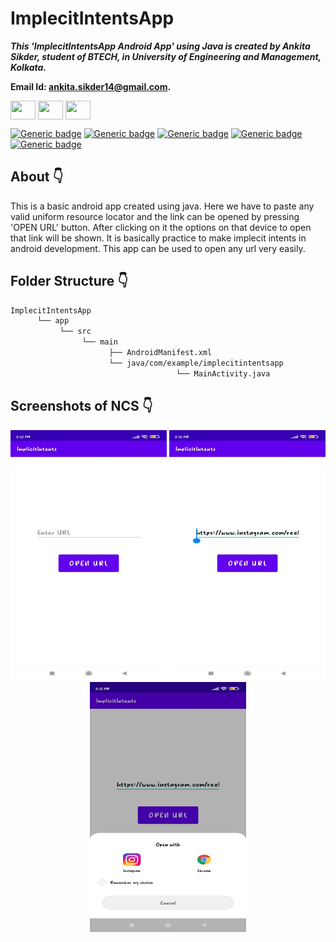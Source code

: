 # ImplecitIntentsApp

***This 'ImplecitIntentsApp Android App' using Java is created by Ankita Sikder, student of BTECH, in University of Engineering and Management, Kolkata.***

**Email Id: ankita.sikder14@gmail.com.** 

<p align="left">
<a href="https://facebook.com/ankita.sikder.104" target="blank"><img align="center" src="https://cdn.jsdelivr.net/npm/simple-icons@3.0.1/icons/facebook.svg" alt="" height="30" width="40" /></a>
<a href="https://instagram.com/ankita.sikder14" target="blank"><img align="center" src="https://cdn.jsdelivr.net/npm/simple-icons@3.0.1/icons/instagram.svg" alt="" height="30" width="40" /></a>
<a href="https://github.com/ankitasikder" target="blank"><img align="center" src="https://cdn.jsdelivr.net/npm/simple-icons@3.0.1/icons/github.svg" alt="" height="30" width="40" /></a>
</p>

[![Generic badge](https://img.shields.io/badge/java%20-programming-brightgreen)](https://shields.io/) [![Generic badge](https://img.shields.io/badge/android-app-ff69b4)](https://shields.io/) [![Generic badge](https://img.shields.io/badge/xml-UI-red)](https://shields.io/) [![Generic badge](https://img.shields.io/badge/compile%20sdk%20-v%2030-blue)](https://shields.io/) [![Generic badge](https://img.shields.io/badge/buildtool%20-v%2030.0..2-orange)](https://shields.io/)  

## About :point_down: 

<div align="justified">

This is a basic android app created using java. Here we have to paste any valid uniform resource locator and the link can be opened by pressing 'OPEN URL' button. After clicking on it the options on that device to open that link will be shown. It is basically practice to make implecit intents in android development. This app can be used to open any url very easily. 
      
</div>

## Folder Structure :point_down:
```bash
ImplecitIntentsApp
      └── app
           └── src
                └── main
                      ├── AndroidManifest.xml
                      └── java/com/example/implecitintentsapp
                                     └── MainActivity.java 
 ```             
## Screenshots of NCS :point_down: 

<div align="center">
 
<a href="pics/p1.jpeg"><img src="pics/p1.jpeg" width="250" height= "400"></a> <a href="pics/p2.jpeg"><img src="pics/p2.jpeg" width="250" height= "400"></a> <a href="pics/p3.jpeg"><img src="pics/p3.jpeg" width="250" height= "400"></a>



</div>

         



